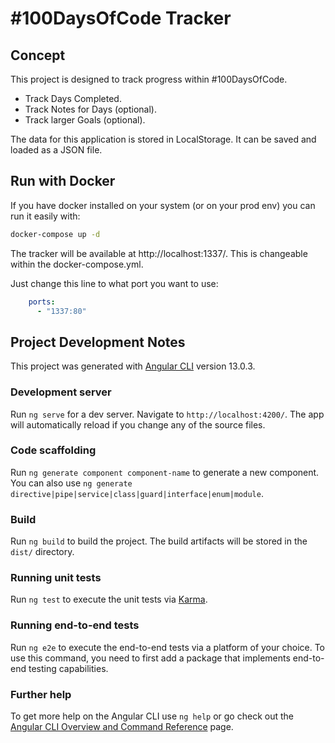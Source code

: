 # #100DaysOfCode Tracker

## Concept

This project is designed to track progress within #100DaysOfCode.

* Track Days Completed.
* Track Notes for Days (optional).
* Track larger Goals (optional).

The data for this application is stored in LocalStorage. It can be saved and loaded as a JSON file.

## Run with Docker
If you have docker installed on your system (or on your prod env) you can run it easily with:
```bash
docker-compose up -d 
```

The tracker will be available at http://localhost:1337/. This is changeable within the docker-compose.yml. 

Just change this line to what port you want to use:
```yaml
    ports:
      - "1337:80"
```

## Project Development Notes

This project was generated with [Angular CLI](https://github.com/angular/angular-cli) version 13.0.3.

### Development server

Run `ng serve` for a dev server. Navigate to `http://localhost:4200/`. The app will automatically reload if you change any of the source files.

### Code scaffolding

Run `ng generate component component-name` to generate a new component. You can also use `ng generate directive|pipe|service|class|guard|interface|enum|module`.

### Build

Run `ng build` to build the project. The build artifacts will be stored in the `dist/` directory.

### Running unit tests

Run `ng test` to execute the unit tests via [Karma](https://karma-runner.github.io).

### Running end-to-end tests

Run `ng e2e` to execute the end-to-end tests via a platform of your choice. To use this command, you need to first add a package that implements end-to-end testing capabilities.

### Further help

To get more help on the Angular CLI use `ng help` or go check out the [Angular CLI Overview and Command Reference](https://angular.io/cli) page.
